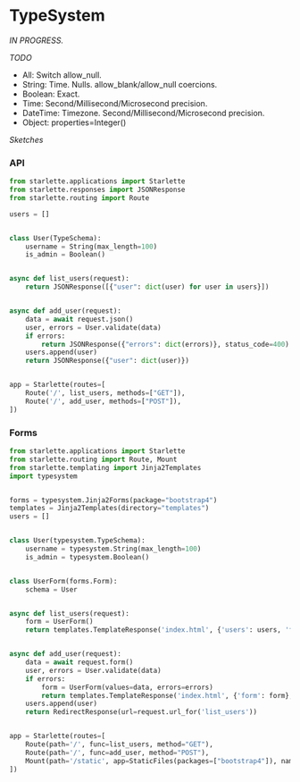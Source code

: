# TypeSystem

*IN PROGRESS.*

*TODO*

* All: Switch allow_null.
* String: Time. Nulls. allow_blank/allow_null coercions.
* Boolean: Exact.
* Time: Second/Millisecond/Microsecond precision.
* DateTime: Timezone. Second/Millisecond/Microsecond precision.
* Object: properties=Integer()


*Sketches*

### API

```python
from starlette.applications import Starlette
from starlette.responses import JSONResponse
from starlette.routing import Route

users = []


class User(TypeSchema):
    username = String(max_length=100)
    is_admin = Boolean()


async def list_users(request):
    return JSONResponse([{"user": dict(user) for user in users}])


async def add_user(request):
    data = await request.json()
    user, errors = User.validate(data)
    if errors:
        return JSONResponse({"errors": dict(errors)}, status_code=400)
    users.append(user)
    return JSONResponse({"user": dict(user)})


app = Starlette(routes=[
    Route('/', list_users, methods=["GET"]),
    Route('/', add_user, methods=["POST"]),
])
```

### Forms

```python
from starlette.applications import Starlette
from starlette.routing import Route, Mount
from starlette.templating import Jinja2Templates
import typesystem


forms = typesystem.Jinja2Forms(package="bootstrap4")
templates = Jinja2Templates(directory="templates")
users = []


class User(typesystem.TypeSchema):
    username = typesystem.String(max_length=100)
    is_admin = typesystem.Boolean()


class UserForm(forms.Form):
    schema = User


async def list_users(request):
    form = UserForm()
    return templates.TemplateResponse('index.html', {'users': users, 'form': form})


async def add_user(request):
    data = await request.form()
    user, errors = User.validate(data)
    if errors:
        form = UserForm(values=data, errors=errors)
        return templates.TemplateResponse('index.html', {'form': form}, status_code=400)
    users.append(user)
    return RedirectResponse(url=request.url_for('list_users'))


app = Starlette(routes=[
    Route(path='/', func=list_users, method="GET"),
    Route(path='/', func=add_user, method="POST"),
    Mount(path='/static', app=StaticFiles(packages=["bootstrap4"]), name="static")
])
```
